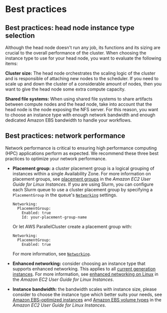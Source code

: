 # Best practices<a name="best-practices-v3"></a>

## Best practices: head node instance type selection<a name="best-practices-head-node-instance-type"></a>

Although the head node doesn't run any job, its functions and its sizing are crucial to the overall performance of the cluster\. When choosing the instance type to use for your head node, you want to evaluate the following items:

**Cluster size:** The head node orchestrates the scaling logic of the cluster and is responsible of attaching new nodes to the scheduler\. If you need to scale up and down the cluster of a considerable amount of nodes, then you want to give the head node some extra compute capacity\.

**Shared file systems:** When using shared file systems to share artifacts between compute nodes and the head node, take into account that the head node is the node exposing the NFS server\. For this reason, you want to choose an instance type with enough network bandwidth and enough dedicated Amazon EBS bandwidth to handle your workflows\.

## Best practices: network performance<a name="best-practices-network-performance-v3"></a>

Network performance is critical to ensuring high performance computing \(HPC\) applications perform as expected\. We recommend these three best practices to optimize your network performance\.
+ **Placement group:** a cluster placement group is a logical grouping of instances within a single Availability Zone\. For more information on placement groups, see [placement groups](https://docs.aws.amazon.com/AWSEC2/latest/UserGuide/placement-groups.html) in the *Amazon EC2 User Guide for Linux Instances*\. If you are using Slurm, you can configure each Slurm queue to use a cluster placement group by specifying a `PlacementGroup` in the queue's [`Networking`](Scheduling-v3.md#Scheduling-v3-SlurmQueues-Networking) settings\.

  ```
  Networking:
    PlacementGroup:
      Enabled: true
      Id: your-placement-group-name
  ```

  Or let AWS ParallelCluster create a placement group with:

  ```
  Networking:
    PlacementGroup:
      Enabled: true
  ```

  For more information, see [`Networking`](Scheduling-v3.md#Scheduling-v3-SlurmQueues-Networking)\.
+ **Enhanced networking:** consider choosing an instance type that supports enhanced networking\. This applies to all [current generation instances](https://docs.aws.amazon.com/AWSEC2/latest/UserGuide/instance-types.html#current-gen-instances)\. For more information, see [enhanced networking on Linux](https://docs.aws.amazon.com/AWSEC2/latest/UserGuide/enhanced-networking.html) in the *Amazon EC2 User Guide for Linux Instances*\.
+ **Instance bandwidth:** the bandwidth scales with instance size, please consider to choose the instance type which better suits your needs, see [Amazon EBS–optimized instances](https://docs.aws.amazon.com/AWSEC2/latest/UserGuide/ebs-optimized.html) and [Amazon EBS volume types](https://docs.aws.amazon.com/AWSEC2/latest/UserGuide/ebs-volume-types.html) in the *Amazon EC2 User Guide for Linux Instances*\.